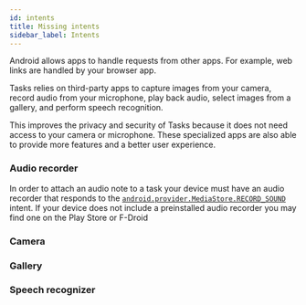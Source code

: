 ```yaml
---
id: intents
title: Missing intents
sidebar_label: Intents
---
```


Android allows apps to handle requests from other apps. For example, web links
are handled by your browser app.

Tasks relies on third-party apps to capture images from your camera, record
audio from your microphone, play back audio, select images from a gallery, and
perform speech recognition.

This improves the privacy and security of Tasks because it does not need access
to your camera or microphone. These specialized apps are also able to provide
more features and a better user experience.

### Audio recorder

In order to attach an audio note to a task your device must have an audio
recorder that responds to the
[`android.provider.MediaStore.RECORD_SOUND`](https://developer.android.com/reference/android/provider/MediaStore.Audio.Media#RECORD_SOUND_ACTION)
intent. If your device does not include a preinstalled audio recorder you may
find one on the Play Store or F-Droid

### Camera

### Gallery

### Speech recognizer

